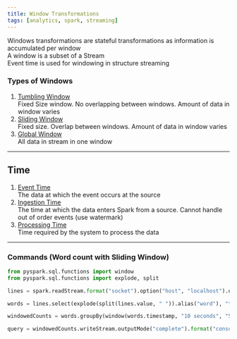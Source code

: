 ```yaml
---
title: Window Transformations
tags: [analytics, spark, streaming]
---
```


Windows transformations are stateful transformations as information is accumulated per window  
A window is a subset of a Stream  
Event time is used for windowing in structure streaming

### Types of Windows

1. [Tumbling Window](../../../Cloud%20Service%20Providers/Azure/Azure%20Streaming%20Services/Streaming%20Window%20Functions.md#tumbling-window)  
   Fixed Size window. No overlapping between windows. Amount of data in window varies
2. [Sliding Window](../../../Cloud%20Service%20Providers/Azure/Azure%20Streaming%20Services/Streaming%20Window%20Functions.md#sliding-window)  
   Fixed size. Overlap between windows. Amount of data in window varies
3. <u>Global Window</u>  
   All data in stream in one window

---

## Time

1. <u>Event Time</u>  
   The data at which the event occurs at the source
1. <u>Ingestion Time</u>  
   The time at which the data enters Spark from a source. Cannot handle out of order events (use watermark)
1. <u>Processing Time</u>  
   Time required by the system to process the data

---

### Commands (Word count with Sliding Window)

````python
from pyspark.sql.functions import window
from pyspark.sql.functions import explode, split

lines = spark.readStream.format("socket").option("host", "localhost").option("port", 9999).option("includeTimestamp", True).load()

words = lines.select(explode(split(lines.value, " ")).alias("word"), "timestamp")

windowedCounts = words.groupBy(window(words.timestamp, "10 seconds", "5 seconds"), words.word).count()

query = windowedCounts.writeStream.outputMode("complete").format("console").option("numRows", 40).option("truncate", "false").start()
````